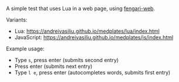 A simple test that uses Lua in a web page, using [fengari-web].

[fengari-web]: https://github.com/fengari-lua/fengari-web

Variants:

* Lua: <https://andreivasiliu.github.io/medplates/lua/index.html>
* JavaScript: <https://andreivasiliu.github.io/medplates/js/index.html>

Example usage:

* Type `s`, press enter (submits second entry)
* Press enter (submits next entry)
* Type `l e`, press enter (autocompletes words, submits first entry)
